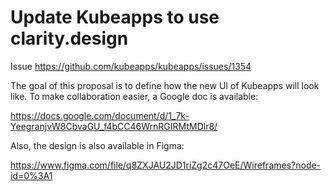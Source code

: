 # Update Kubeapps to use clarity.design

Issue https://github.com/kubeapps/kubeapps/issues/1354

The goal of this proposal is to define how the new UI of Kubeapps will look like. To make collaboration easier, a Google doc is available:

https://docs.google.com/document/d/1_7k-YeegranjvW8CbvaGU_f4bCC46WrnRGIRMtMDlr8/

Also, the design is also available in Figma:

https://www.figma.com/file/q8ZXJAU2JD1riZg2c47OeE/Wireframes?node-id=0%3A1
